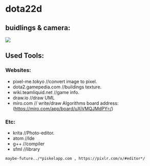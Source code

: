 # dota22d
## buidlings & camera:
<img src=https://github.com/cppXP/dota2d/tree/master/docs/screenshots/Screenshot-from-2023-04-22-19-03-31.png/>

## Used Tools:
### Websites:
- pixel-me.tokyo //convert image to pixel.
- dota2.gamepedia.com //buildings texture.
- wiki.teamliquid.net //game info.
- draw.io //draw UML
- miro.com // write/draw Algorithms board address: (https://miro.com/app/board/uXjVMQJMdPY=/)

### Etc:
- krita //Photo-editor.
- atom //Ide
- g++ //compiler
- sfml //library


` maybe-future../*piskelapp.com , https://pixlr.com/x/#editor*/ `
